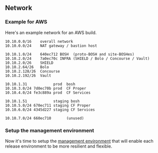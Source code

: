 ## Network

### Example for AWS

Here's an example network for an AWS build.

```
10.10.0.0/16    overall network
10.10.0.0/24    NAT gateway / bastion host

10.10.1.0/24    640ec712 BOSH  (proto-BOSH and site-BOSHes)
10.10.2.0/24    7a0ec70c INFRA (SHIELD / Bolo / Concourse / Vault)
10.10.2.0/26    SHIELD
10.10.2.64/26   Bolo
10.10.2.128/26  Concourse
10.10.2.192/26  Vault

10.10.1.31            prod  bosh
10.10.3.0/24 7d0ec70b prod	CF Proper
10.10.4.0/24 fe3c889a prod	CF Services

10.10.1.51            staging bosh
10.10.5.0/24 670ec711 staging CF Proper
10.10.6.0/24 4345d227 staging CF Services

10.10.7.0/24 660ec710     	(unused)
```

### Setup the management environment

Now it's time to setup the [management environment](management_environment.md) that will enable each release environment to be more resilient and flexible.
